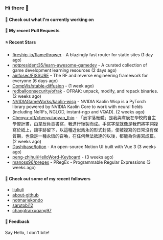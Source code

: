 ### Hi there 👋

#### 👷 Check out what I'm currently working on

#### 🔨 My recent Pull Requests


#### ⭐ Recent Stars

- [fireship-io/flamethrower](https://github.com/fireship-io/flamethrower) - A blazingly fast router for static sites (1 day ago)
- [notpresident35/learn-awesome-gamedev](https://github.com/notpresident35/learn-awesome-gamedev) - A curated collection of game development learning resources (2 days ago)
- [ainfosec/FISSURE](https://github.com/ainfosec/FISSURE) - The RF and reverse engineering framework for everyone (6 days ago)
- [CompVis/stable-diffusion](https://github.com/CompVis/stable-diffusion) -  (1 week ago)
- [redballoonsecurity/ofrak](https://github.com/redballoonsecurity/ofrak) - OFRAK: unpack, modify, and repack binaries. (2 weeks ago)
- [NVIDIAGameWorks/kaolin-wisp](https://github.com/NVIDIAGameWorks/kaolin-wisp) - NVIDIA Kaolin Wisp is a PyTorch library powered by NVIDIA Kaolin Core to work with neural fields (including NeRFs, NGLOD, instant-ngp and VQAD). (2 weeks ago)
- [Chenyu-otf/chenyuluoyan_thin](https://github.com/Chenyu-otf/chenyuluoyan_thin) - 「辰宇落雁體」是我與韋辰在學校的自主學習計畫，由韋辰負責書寫，我進行後製而成。手寫字型就像是我們將字詞複寫於紙上，讓字跡留下，以這種近似雋永的形式封裝，使被複寫的日常沒有保質期，也像是一種永恆的召喚，在任何無法抵達的以後，都能為你書寫成篇。 (2 weeks ago)
- [Dashibase/lotion](https://github.com/Dashibase/lotion) - An open-source Notion UI built with Vue 3  (3 weeks ago)
- [peng-zhihui/HelloWord-Keyboard](https://github.com/peng-zhihui/HelloWord-Keyboard) -  (3 weeks ago)
- [manoss96/pregex](https://github.com/manoss96/pregex) - PRegEx - Programmable Regular Expressions (3 weeks ago)

#### 👯 Check out some of my recent followers

- [liuliuli](https://github.com/liuliuli)
- [about-github](https://github.com/about-github)
- [notmariekondo](https://github.com/notmariekondo)
- [sarutobi12](https://github.com/sarutobi12)
- [changtraixuqang97](https://github.com/changtraixuqang97)

#### 💬 Feedback

Say Hello, I don't bite!